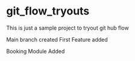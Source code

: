 # git_flow_tryouts
This is just a sample project to tryout git hub flow

Main branch created
First Feature added


Booking Module Added
